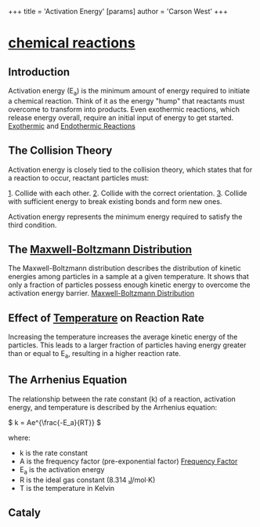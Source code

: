 +++
 title = 'Activation Energy'
[params]
	author = 'Carson West'
+++
# [chemical reactions](./../chemical-reactions/)
## Introduction

Activation energy (E<sub>a</sub>) is the minimum amount of energy required to initiate a chemical reaction.  Think of it as the energy "hump" that reactants must overcome to transform into products.  Even exothermic reactions, which release energy overall, require an initial input of energy to get started. [Exothermic](./../exothermic/) and [Endothermic Reactions](./../endothermic-reactions/)

## The Collision Theory

Activation energy is closely tied to the collision theory, which states that for a reaction to occur, reactant particles must:

[1](./../1/). Collide with each other.
[2](./../2/). Collide with the correct orientation.
[3](./../3/). Collide with sufficient energy to break existing bonds and form new ones.

Activation energy represents the minimum energy required to satisfy the third condition.

## The [Maxwell-Boltzmann Distribution](./../maxwell-boltzmann-distribution/)

The Maxwell-Boltzmann distribution describes the distribution of kinetic energies among particles in a sample at a given temperature.  It shows that only a fraction of particles possess enough kinetic energy to overcome the activation energy barrier. [Maxwell-Boltzmann Distribution](./../maxwell-boltzmann-distribution/)

## Effect of [Temperature](./../temperature/) on Reaction Rate

Increasing the temperature increases the average kinetic energy of the particles. This leads to a larger fraction of particles having energy greater than or equal to E<sub>a</sub>, resulting in a higher reaction rate.

## The Arrhenius Equation

The relationship between the rate constant (k) of a reaction, activation energy, and temperature is described by the Arrhenius equation:

 $ k = Ae^{\frac{-E_a}{RT}} $ 

where:

* k is the rate constant
* A is the frequency factor (pre-exponential factor) [Frequency Factor](./../frequency-factor/)
* E<sub>a</sub> is the activation energy
* R is the ideal gas constant (8.314 [J](./../j/)/mol·K)
* T is the temperature in Kelvin

## Cataly